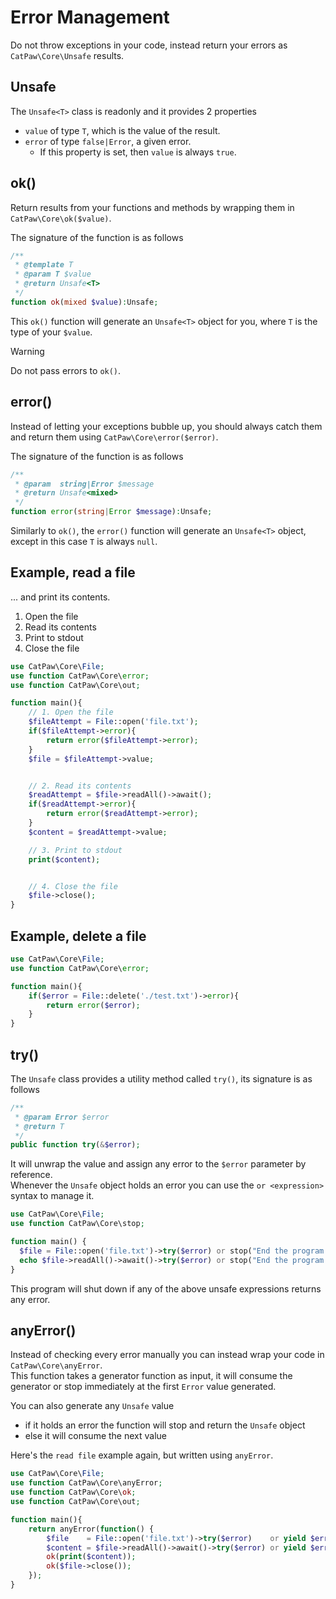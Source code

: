 # Error Management

Do not throw exceptions in your code, instead return your errors as `CatPaw\Core\Unsafe` results.

## Unsafe

The `Unsafe<T>` class is readonly and it provides 2 properties

- `value` of type `T`, which is the value of the result.
- `error` of type `false|Error`, a given error.
  - If this property is set, then `value` is always `true`.

## ok()

Return results from your functions and methods by wrapping them in `CatPaw\Core\ok($value)`.

The signature of the function is as follows

```php
/**
 * @template T
 * @param T $value
 * @return Unsafe<T>
 */
function ok(mixed $value):Unsafe;
```

This `ok()` function will generate an `Unsafe<T>` object for you, where `T` is the type of your `$value`.

> [!WARNING]
> Do not pass errors to `ok()`.

## error()

Instead of letting your exceptions bubble up, you should always catch them and return them
using `CatPaw\Core\error($error)`.

The signature of the function is as follows

```php
/**
 * @param  string|Error $message
 * @return Unsafe<mixed>
 */
function error(string|Error $message):Unsafe;
```

Similarly to `ok()`, the `error()` function will generate an `Unsafe<T>` object, except in this case `T` is
always `null`.

## Example, read a file

... and print its contents.

1. Open the file
2. Read its contents
3. Print to stdout
4. Close the file

  ```php
  use CatPaw\Core\File;
  use function CatPaw\Core\error;
  use function CatPaw\Core\out;
  
  function main(){
      // 1. Open the file
      $fileAttempt = File::open('file.txt');
      if($fileAttempt->error){
          return error($fileAttempt->error);
      }
      $file = $fileAttempt->value;
  
  
      // 2. Read its contents
      $readAttempt = $file->readAll()->await();
      if($readAttempt->error){
          return error($readAttempt->error);
      }
      $content = $readAttempt->value;
  
      // 3. Print to stdout
      print($content);
  
  
      // 4. Close the file
      $file->close();
  }
  ```

## Example, delete a file

  ```php
  use CatPaw\Core\File;
  use function CatPaw\Core\error;

  function main(){
      if($error = File::delete('./test.txt')->error){
          return error($error);
      }
  }
  ```

## try()

The `Unsafe` class provides a utility method called `try()`, its signature is as follows

```php
/**
 * @param Error $error
 * @return T
 */
public function try(&$error);
```

It will unwrap the value and assign any error to the `$error` parameter by reference.\
Whenever the `Unsafe` object holds an error you can use the `or <expression>` syntax to manage it.

```php
use CatPaw\Core\File;
use function CatPaw\Core\stop;

function main() {  
  $file = File::open('file.txt')->try($error) or stop("End the program.");
  echo $file->readAll()->await()->try($error) or stop("End the program.");
}
```

This program will shut down if any of the above unsafe expressions returns any error.

## anyError()

Instead of checking every error manually you can instead wrap your code in `CatPaw\Core\anyError`.\
This function takes a generator function as input, it will consume the generator or stop immediately at the
first `Error` value generated.

You can also generate any `Unsafe` value

- if it holds an error the function will stop and return the `Unsafe` object
- else it will consume the next value

Here's the `read file` example again, but written using `anyError`.

```php
use CatPaw\Core\File;
use function CatPaw\Core\anyError;
use function CatPaw\Core\ok;
use function CatPaw\Core\out;

function main(){
    return anyError(function() {
        $file    = File::open('file.txt')->try($error)    or yield $error;       // 1. Open the file
        $content = $file->readAll()->await()->try($error) or yield $error;       // 2. Read its contents
        ok(print($content));                                                     // 3. Print to stdout
        ok($file->close());                                                      // 4. Close the file
    });
}
```
